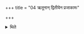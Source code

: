 +++
title = "04 ऋतूनान् द्वितीयेन प्रजाकामः"

+++

<details><summary>थिते</summary>

ऋतूनां द्वितीयेन प्रजाकामः ४
</details>
